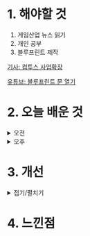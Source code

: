 
# 1. 해야할 것

1. 게임산업 뉴스 읽기 
2. 개인 공부  
3. 블루프린트 제작

[기사: 컴투스 사업확장](https://www.gamemeca.com/view.php?gid=1750848)

[유튜브: 블루프린트 문 열기](https://www.youtube.com/watch?v=4KlQCaSmJCc)

# 2. 오늘 배운 것

<details>
<summary>오전</summary>

## 오늘의 뉴스
### 컴투스 사업확장
![image](https://github.com/JM94Ent/TIL-WIL/assets/143363550/cf85ecad-dece-47a6-8f7f-b5512f3a7978)
```
얼어붙은 취업시장에 한줄기 빛과 같은 사업확장이야기
그런데... 나는 과연 이런 기회를 잡을 수 있을 것인가?
내 기획서는 너무나도 부족하지 않은가? 너무 특정 분야에만 있는 것 같은데...

요즘 전통적인 RPG류 게임들이 출시를 하고 개발되는 것 같아서 좋지만 그에 대한 대비는 전혀 되지 않고 있는 것 같아
마음이 아프다.
```


</details>


<details>
<summary>오후</summary>


</details>




# 3. 개선


<details>
<summary>접기/펼치기</summary>


</details>



# 4. 느낀점



